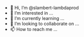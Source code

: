 - 👋 Hi, I’m @slambert-lambdaprod
- 👀 I’m interested in ...
- 🌱 I’m currently learning ...
- 💞️ I’m looking to collaborate on ...
- 📫 How to reach me ...

<!---
slambert-lambdaprod/slambert-lambdaprod is a ✨ special ✨ repository because its `README.md` (this file) appears on your GitHub profile.
You can click the Preview link to take a look at your changes.
--->
